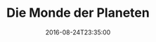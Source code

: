 ---
date: '2016-08-24T23:35:00'
talk_date: '2004-10-01T00:00:00'
talk_speakers:
  speaker1:
    name: Dr. Frank Gottschald
title: Die Monde der Planeten
---